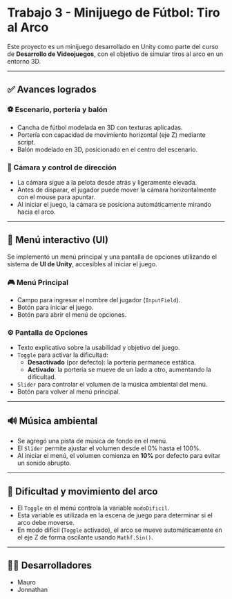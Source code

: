 # Trabajo 3 - Minijuego de Fútbol: Tiro al Arco

Este proyecto es un minijuego desarrollado en Unity como parte del curso de **Desarrollo de Videojuegos**, con el objetivo de simular tiros al arco en un entorno 3D.

---

## ✅ Avances logrados

### ⚽ Escenario, portería y balón
- Cancha de fútbol modelada en 3D con texturas aplicadas.
- Portería con capacidad de movimiento horizontal (eje Z) mediante script.
- Balón modelado en 3D, posicionado en el centro del escenario.

### 🎥 Cámara y control de dirección
- La cámara sigue a la pelota desde atrás y ligeramente elevada.
- Antes de disparar, el jugador puede mover la cámara horizontalmente con el mouse para apuntar.
- Al iniciar el juego, la cámara se posiciona automáticamente mirando hacia el arco.

---

## 🧩 Menú interactivo (UI)

Se implementó un menú principal y una pantalla de opciones utilizando el sistema de **UI de Unity**, accesibles al iniciar el juego.

### 🎮 Menú Principal
- Campo para ingresar el nombre del jugador (`InputField`).
- Botón para iniciar el juego.
- Botón para abrir el menú de opciones.

### ⚙️ Pantalla de Opciones
- Texto explicativo sobre la usabilidad y objetivo del juego.
- `Toggle` para activar la dificultad:
  - **Desactivado** (por defecto): la portería permanece estática.
  - **Activado**: la portería se mueve de un lado a otro, aumentando la dificultad.
- `Slider` para controlar el volumen de la música ambiental del menú.
- Botón para volver al menú principal.

---

## 🔊 Música ambiental
- Se agregó una pista de música de fondo en el menú.
- El `Slider` permite ajustar el volumen desde el 0% hasta el 100%.
- Al iniciar el menú, el volumen comienza en **10%** por defecto para evitar un sonido abrupto.

---

## 🧠 Dificultad y movimiento del arco
- El `Toggle` en el menú controla la variable `modoDificil`.
- Esta variable es utilizada en la escena de juego para determinar si el arco debe moverse.
- En modo difícil (`Toggle` activado), el arco se mueve automáticamente en el eje Z de forma oscilante usando `Mathf.Sin()`.

---

## 👨‍💻 Desarrolladores

- Mauro  
- Jonnathan